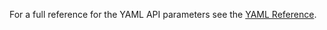 
For a full reference for the YAML API parameters see the [YAML Reference](Workload-YAML-Reference-v1.pdf).